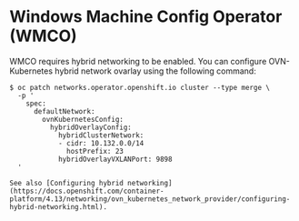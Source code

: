 # Windows Machine Config Operator (WMCO)

WMCO requires hybrid networking to be enabled. You can configure OVN-Kubernetes hybrid network ovarlay using the following command:

```
$ oc patch networks.operator.openshift.io cluster --type merge \
  -p '
    spec:
      defaultNetwork:
        ovnKubernetesConfig:
          hybridOverlayConfig:
            hybridClusterNetwork:
            - cidr: 10.132.0.0/14
              hostPrefix: 23
            hybridOverlayVXLANPort: 9898
  '

See also [Configuring hybrid networking](https://docs.openshift.com/container-platform/4.13/networking/ovn_kubernetes_network_provider/configuring-hybrid-networking.html).
